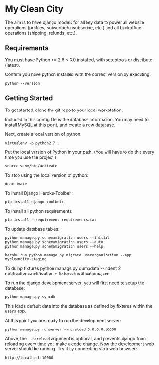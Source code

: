 # My Clean City

The aim is to have django models for all key data to power
all website operations (profiles, subscribe/unsubscribe, etc.) and all
backoffice operations (shipping, refunds, etc.).

## Requirements

You must have Python >= 2.6 < 3.0 installed, with setuptools or distribute
(latest).

Confirm you have python installed with the correct version by executing:

    python --version

## Getting Started

To get started, clone the git repo to your local workstation.

Included in this config file is the database information. You may need to
install MySQL at this point, and create a new database.

Next, create a local version of python.

    virtualenv -p python2.7 .

Put the local version of Python in your path.
(You will have to do this every time you use the project.)

    source venv/bin/activate

To stop using the local version of python:

    deactivate

To install Django Heroku-Toolbelt:
	
	pip install django-toolbelt

To install all python requirements:
    
    pip install --requirement requirements.txt

To update database tables:
    
    python manage.py schemamigration users --initial
    python manage.py schemamigration users --auto
    python manage.py schemamigration users --help

    heroku run python manage.py migrate userorganization --app mycleancity-staging

To dump fixtures
    python manage.py dumpdata --indent 2 notifications.notification > fixtures/notifications.json 

To run the django development server, you will first need to setup the database:

    python manage.py syncdb

This loads default data into the database as defined by fixtures within
the `users` app.

At this point you are ready to run the development server:

    python manage.py runserver --noreload 0.0.0.0:10000

Above, the `--noreload` argument is optional, and prevents django from reloading
every time you make a code change. Now the development web server should be
running. Try it by connecting via a web browser:

    http://localhost:10000
